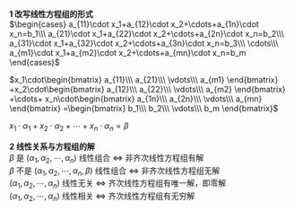 ﻿**1 改写线性方程组的形式**  
$\begin{cases}  
a_{11}\cdot x_1+a_{12}\cdot x_2+\cdots+a_{1n}\cdot x_n=b_1\\\  
a_{21}\cdot x_1+a_{22}\cdot x_2+\cdots+a_{2n}\cdot x_n=b_2\\\  
a_{31}\cdot x_1+a_{32}\cdot x_2+\cdots+a_{3n}\cdot x_n=b_3\\\  
\cdots\\\  
a_{m1}\cdot x_1+a_{m2}\cdot x_2+\cdots+a_{mn}\cdot x_n=b_m  
\end{cases}$  
  
$x_1\cdot\begin{bmatrix}  
a_{11}\\\ a_{21}\\\ \vdots\\\ a_{m1}  
\end{bmatrix}  
+x_2\cdot\begin{bmatrix}  
a_{12}\\\ a_{22}\\\ \vdots\\\ a_{m2}  
\end{bmatrix}  
+\cdots+  
x_n\cdot\begin{bmatrix}  
a_{1n}\\\ a_{2n}\\\ \vdots\\\ a_{mn}  
\end{bmatrix}  
=\begin{bmatrix}  
b_1\\\ b_2\\\ \vdots\\\ b_m  
\end{bmatrix}$  
  
$x_1\cdot\alpha_1+x_2\cdot\alpha_2+\cdots  
+x_n\cdot\alpha_n=\beta$  
  
**2 线性关系与方程组的解**  
$\beta$ 是 $(\alpha_1,\alpha_2,\cdots,\alpha_n)$ 线性组合 $\Leftrightarrow$ 非齐次线性方程组有解  
$\beta$ 不是 $(\alpha_1,\alpha_2,\cdots,\alpha_n,\beta)$ 线性组合 $\Leftrightarrow$ 非齐次线性方程组无解  
$(\alpha_1,\alpha_2,\cdots,\alpha_n)$ 线性无关 $\Leftrightarrow$ 齐次线性方程组有唯一解，即零解  
$(\alpha_1,\alpha_2,\cdots,\alpha_n)$ 线性相关 $\Leftrightarrow$ 齐次线性方程组有无穷解  
